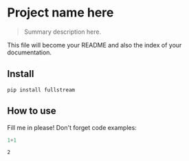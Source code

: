 # Project name here
> Summary description here.


This file will become your README and also the index of your documentation.

## Install

`pip install fullstream`

## How to use

Fill me in please! Don't forget code examples:

```python
1+1
```




    2



